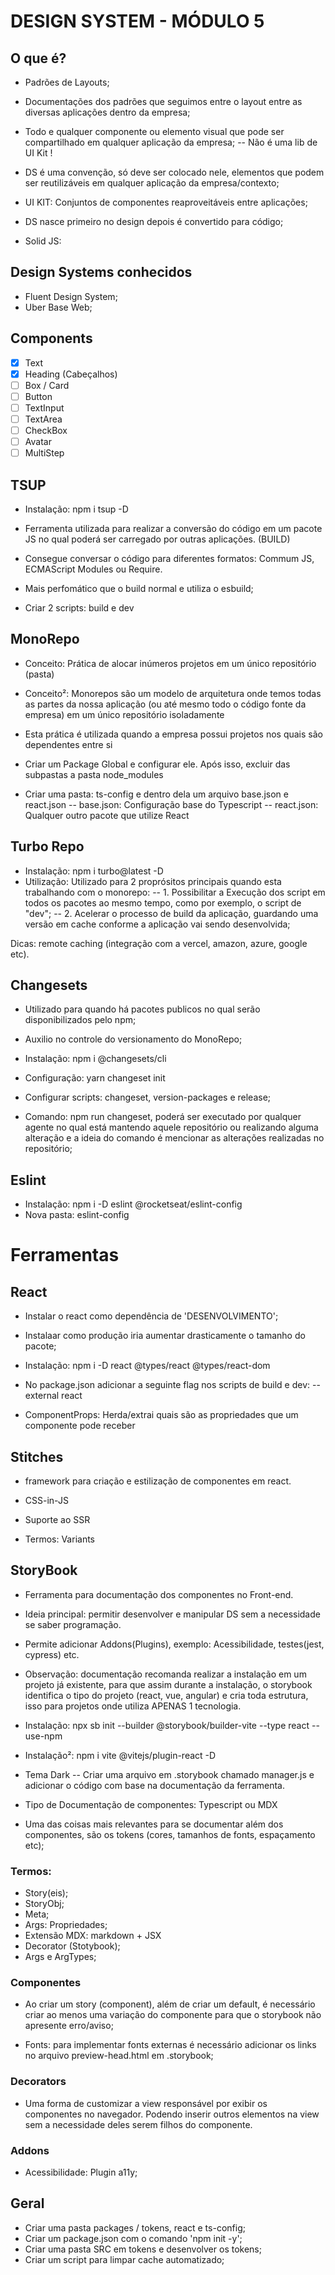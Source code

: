 # DESIGN SYSTEM - MÓDULO 5

## O que é?

 - Padrões de Layouts;
 - Documentações dos padrões que seguimos entre o layout entre as diversas aplicações dentro da empresa;

 - Todo e qualquer componente ou elemento visual que pode ser compartilhado em qualquer aplicação da empresa;
 -- Não é uma lib de UI Kit !

 - DS é uma convenção, só deve ser colocado nele, elementos que podem ser reutilizáveis em qualquer aplicação da empresa/contexto;

 - UI KIT: Conjuntos de componentes reaproveitáveis entre aplicações;

 - DS nasce primeiro no design depois é convertido para código;

 - Solid JS:

## Design Systems conhecidos
 
 - Fluent Design System;
 - Uber Base Web;

## Components
 - [X] Text
 - [X] Heading (Cabeçalhos)
 - [ ] Box / Card
 - [ ] Button
 - [ ] TextInput
 - [ ] TextArea
 - [ ] CheckBox
 - [ ] Avatar
 - [ ] MultiStep

## TSUP
 - Instalação: npm i tsup -D
 - Ferramenta utilizada para realizar a conversão do código em um pacote JS no qual poderá ser carregado por outras aplicações. (BUILD)
 - Consegue conversar o código para diferentes formatos: Commum JS, ECMAScript Modules ou Require.
 - Mais perfomático que o build normal e utiliza o esbuild;

 - Criar 2 scripts: build e dev

## MonoRepo
 - Conceito: Prática de alocar inúmeros projetos em um único repositório (pasta)
 - Conceito²: Monorepos são um modelo de arquitetura onde temos todas as partes da nossa aplicação (ou até mesmo todo o código fonte da empresa) em um único repositório isoladamente

 - Esta prática é utilizada quando a empresa possui projetos nos quais são dependentes entre si
 
 - Criar um Package Global e configurar ele. Após isso, excluir das subpastas a pasta node_modules

 - Criar uma pasta: ts-config e dentro dela um arquivo base.json e react.json
 -- base.json: Configuração base do Typescript
 -- react.json: Qualquer outro pacote que utilize React

## Turbo Repo
 - Instalação: npm i turbo@latest -D
 - Utilização: Utilizado para 2 proprósitos principais quando esta trabalhando com o monorepo:
 -- 1. Possibilitar a Execução dos script em todos os pacotes ao mesmo tempo, como por exemplo, o script de "dev";
 -- 2. Acelerar o processo de build da aplicação, guardando uma versão em cache conforme a aplicação vai sendo desenvolvida;

 Dicas: remote caching (integração com a vercel, amazon, azure, google etc).

## Changesets
 - Utilizado para quando há pacotes publicos no qual serão disponibilizados pelo npm;
 - Auxilio no controle do versionamento do MonoRepo;
 
 - Instalação: npm i @changesets/cli
 - Configuração: yarn changeset init
 - Configurar scripts: changeset, version-packages e release;
 - Comando: npm run changeset, poderá ser executado por qualquer agente no qual está mantendo aquele repositório ou realizando alguma alteração e a ideia do comando é mencionar as alterações realizadas no repositório;
  

## Eslint
 - Instalação: npm i -D eslint @rocketseat/eslint-config
 - Nova pasta: eslint-config

# Ferramentas

## React
 - Instalar o react como dependência de 'DESENVOLVIMENTO';
 - Instalaar como produção iria aumentar drasticamente o tamanho do pacote;

 - Instalação: npm i -D react @types/react @types/react-dom

 - No package.json adicionar a seguinte flag nos scripts de build e dev: --external react

 - ComponentProps: Herda/extrai quais são as propriedades que um componente pode receber

## Stitches
 - framework para criação e estilização de componentes em react.
 - CSS-in-JS
 - Suporte ao SSR

 - Termos: Variants

## StoryBook
 - Ferramenta para documentação dos componentes no Front-end.
 - Ideia principal: permitir desenvolver e manipular DS sem a necessidade se saber programação.
 - Permite adicionar Addons(Plugins), exemplo: Acessibilidade, testes(jest, cypress) etc.

 - Observação: documentação recomanda realizar a instalação em um projeto já existente, para que assim durante a instalação, o storybook identifica o tipo do projeto (react, vue, angular) e cria toda estrutura, isso para projetos onde utiliza APENAS 1 tecnologia.

 - Instalação: npx sb init --builder @storybook/builder-vite --type react --use-npm
 - Instalação²: npm i vite @vitejs/plugin-react -D

 - Tema Dark
 -- Criar uma arquivo em .storybook chamado manager.js e adicionar o código com base na documentação da ferramenta.

 - Tipo de Documentação de componentes: Typescript ou MDX

 - Uma das coisas mais relevantes para se documentar além dos componentes, são os tokens (cores, tamanhos de fonts, espaçamento etc);

 ### Termos:
 - Story(eis); 
 - StoryObj; 
 - Meta;
 - Args: Propriedades;
 - Extensão MDX: markdown + JSX
 - Decorator (Stotybook);
 - Args e ArgTypes;

### Componentes
 - Ao criar um story (component), além de criar um default, é necessário criar ao menos uma variação do componente para que o storybook não apresente erro/aviso;

 - Fonts: para implementar fonts externas é necessário adicionar os links no arquivo preview-head.html em .storybook;

### Decorators
 - Uma forma de customizar a view responsável por exibir os componentes no navegador. Podendo inserir outros elementos na view sem a necessidade deles serem filhos do componente.

### Addons
 - Acessibilidade: Plugin a11y;

## Geral
 - Criar uma pasta packages / tokens, react e ts-config;
 - Criar um package.json com o comando 'npm init -y';
 - Criar uma pasta SRC em tokens e desenvolver os tokens;
 - Criar um script para limpar cache automatizado;